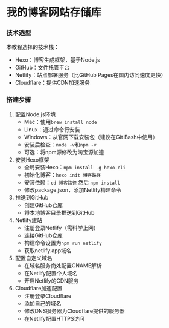 # 我的博客网站存储库
### 技术选型

本教程选择的技术栈：

- Hexo：博客生成框架，基于Node.js
- GitHub：文件托管平台
- Netlify：站点部署服务（比GitHub Pages在国内访问速度更快）
- Cloudflare：提供CDN加速服务

### 搭建步骤

1. 配置Node.js环境
    - Mac：使用`brew install node`
    - Linux：通过命令行安装
    - Windows：从官网下载安装包（建议在Git Bash中使用）
    - 安装后检查：`node -v`和`npm -v`
    - 可选：将npm源修改为淘宝源加速
2. 安装Hexo框架
    - 全局安装Hexo：`npm install -g hexo-cli`
    - 初始化博客：`hexo init 博客路径`
    - 安装依赖：`cd 博客路径` 然后 `npm install`
    - 修改package.json，添加Netlify构建命令
3. 推送到GitHub
    - 创建GitHub仓库
    - 将本地博客目录推送到GitHub
4. Netlify建站
    - 注册登录Netlify（需科学上网）
    - 连接GitHub仓库
    - 构建命令设置为`npm run netlify`
    - 获取netlify.app域名
5. 配置自定义域名
    - 在域名服务商处配置CNAME解析
    - 在Netlify配置个人域名
    - 开启Netlify的CDN服务
6. Cloudflare加速配置
    - 注册登录Cloudflare
    - 添加自己的域名
    - 修改DNS服务器为Cloudflare提供的服务器
    - 在Netlify配置HTTPS访问
